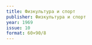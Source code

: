 ```yaml
---
title: Физкультура и спорт
publisher: Физкультура и спорт
year: 1969
issue: 10
format: 60×90/8
---
```

